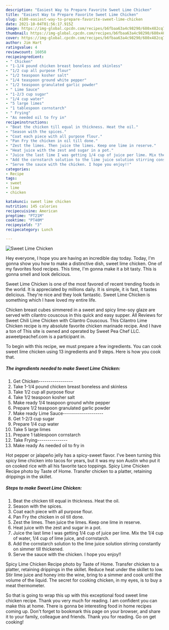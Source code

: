 ```yaml
---
description: "Easiest Way to Prepare Favorite Sweet Lime Chicken"
title: "Easiest Way to Prepare Favorite Sweet Lime Chicken"
slug: 4100-easiest-way-to-prepare-favorite-sweet-lime-chicken
date: 2021-10-04T01:56:17.915Z
image: https://img-global.cpcdn.com/recipes/b6fbaa63a4c98290/680x482cq70/sweet-lime-chicken-recipe-main-photo.jpg
thumbnail: https://img-global.cpcdn.com/recipes/b6fbaa63a4c98290/680x482cq70/sweet-lime-chicken-recipe-main-photo.jpg
cover: https://img-global.cpcdn.com/recipes/b6fbaa63a4c98290/680x482cq70/sweet-lime-chicken-recipe-main-photo.jpg
author: Jim Hart
ratingvalue: 4
reviewcount: 16058
recipeingredient:
- " Chicken"
- "1-1/4 pound chicken breast boneless and skinless"
- "1/2 cup all purpose flour"
- "1/2 teaspoon kosher salt"
- "1/4 teaspoon ground white pepper"
- "1/2 teaspoon granulated garlic powder"
- " Lime Sauce"
- "1-2/3 cup sugar"
- "1/4 cup water"
- "5 large limes"
- "1 tablespoon cornstarch"
- " Frying"
- "As needed oil to fry in"
recipeinstructions:
- "Beat the chicken till equal in thickness. Heat the oil."
- "Season with the spices."
- "Coat each piece with all purpose flour."
- "Pan Fry the chicken in oil till done."
- "Zest the limes. Then juice the limes. Keep one lime in reserve."
- "Heat juice with the zest and sugar in a pot."
- "Juice the last lime I was getting 1/4 cup of juice per lime. Mix the 1/4 cup of water, 1/4 cup of lime juice, and cornstarch."
- "Add the cornstarch solution to the lime juice solution stirring constantly on simmer till thickened."
- "Serve the sauce with the chicken. I hope you enjoy!!"
categories:
- Recipe
tags:
- sweet
- lime
- chicken

katakunci: sweet lime chicken 
nutrition: 145 calories
recipecuisine: American
preptime: "PT21M"
cooktime: "PT40M"
recipeyield: "3"
recipecategory: Lunch

---
```



![Sweet Lime Chicken](https://img-global.cpcdn.com/recipes/b6fbaa63a4c98290/680x482cq70/sweet-lime-chicken-recipe-main-photo.jpg)

Hey everyone, I hope you are having an incredible day today. Today, I'm gonna show you how to make a distinctive dish, sweet lime chicken. One of my favorites food recipes. This time, I'm gonna make it a bit tasty. This is gonna smell and look delicious.

Sweet Lime Chicken is one of the most favored of recent trending foods in the world. It is appreciated by millions daily. It is simple, it is fast, it tastes delicious. They're nice and they look fantastic. Sweet Lime Chicken is something which I have loved my entire life.

Chicken breast cubes simmered in a sweet and spicy lime-soy glaze are served with cilantro couscous in this quick and easy supper. All Reviews for Sweet Chili Lime Chicken with Cilantro Couscous. This Cilantro Lime Chicken recipe is my absolute favorite chicken marinade recipe. And I have a ton of This site is owned and operated by Sweet Pea Chef LLC. asweetpeachef.com is a participant in.


To begin with this recipe, we must prepare a few ingredients. You can cook sweet lime chicken using 13 ingredients and 9 steps. Here is how you cook that.

<!--inarticleads1-->

##### The ingredients needed to make Sweet Lime Chicken:

1. Get  Chicken-----------------
1. Take 1-1/4 pound chicken breast boneless and skinless
1. Take 1/2 cup all purpose flour
1. Take 1/2 teaspoon kosher salt
1. Make ready 1/4 teaspoon ground white pepper
1. Prepare 1/2 teaspoon granulated garlic powder
1. Make ready  Lime Sauce--------------------
1. Get 1-2/3 cup sugar
1. Prepare 1/4 cup water
1. Take 5 large limes
1. Prepare 1 tablespoon cornstarch
1. Take  Frying---------------
1. Make ready As needed oil to fry in


Hot pepper or jalapeño jelly has a spicy-sweet flavor. I&#39;ve been turning this spicy lime chicken into tacos for years, but it was my son Austin who put it on cooked rice with all his favorite taco toppings. Spicy Lime Chicken Recipe photo by Taste of Home. Transfer chicken to a platter, retaining drippings in the skillet. 

<!--inarticleads2-->

##### Steps to make Sweet Lime Chicken:

1. Beat the chicken till equal in thickness. Heat the oil.
1. Season with the spices.
1. Coat each piece with all purpose flour.
1. Pan Fry the chicken in oil till done.
1. Zest the limes. Then juice the limes. Keep one lime in reserve.
1. Heat juice with the zest and sugar in a pot.
1. Juice the last lime I was getting 1/4 cup of juice per lime. Mix the 1/4 cup of water, 1/4 cup of lime juice, and cornstarch.
1. Add the cornstarch solution to the lime juice solution stirring constantly on simmer till thickened.
1. Serve the sauce with the chicken. I hope you enjoy!!


Spicy Lime Chicken Recipe photo by Taste of Home. Transfer chicken to a platter, retaining drippings in the skillet. Reduce heat under the skillet to low. Stir lime juice and honey into the wine, bring to a simmer and cook until the volume of the liquid. The secret for cooking chicken, in my eyes, is to buy a meat thermometer. 

So that is going to wrap this up with this exceptional food sweet lime chicken recipe. Thank you very much for reading. I am confident you can make this at home. There is gonna be interesting food in home recipes coming up. Don't forget to bookmark this page on your browser, and share it to your family, colleague and friends. Thank you for reading. Go on get cooking!
